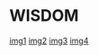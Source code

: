 # WISDOM

[img1]
[img2]
[img3]
[img4]


[img1]:https://github.com/lvcc-wad/Students/blob/master/BSIS/Calingasan-Ronmar/Sample-Website/scr/1.PNG
[img2]:https://github.com/lvcc-wad/Students/blob/master/BSIS/Calingasan-Ronmar/Sample-Website/scr/2.PNG
[img3]:https://github.com/lvcc-wad/Students/blob/master/BSIS/Calingasan-Ronmar/Sample-Website/scr/3.PNG
[img4]:https://github.com/lvcc-wad/Students/blob/master/BSIS/Calingasan-Ronmar/Sample-Website/scr/4.PNG
